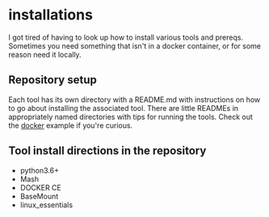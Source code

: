 # installations
I got tired of having to look up how to install various tools and prereqs. Sometimes you need something that isn't in a docker container, or for some reason need it locally.

## Repository setup
Each tool has its own directory with a README.md with instructions on how to go about installing the associated tool. 
There are little READMEs in appropriately named directories with tips for running the tools. Check out the [docker](https://github.com/stjacqrm/installations/tree/master/DOCKER_CE) example if you're curious. 

## Tool install directions in the repository

  * python3.6+
  * Mash
  * DOCKER CE
  * BaseMount
  * linux_essentials

